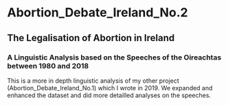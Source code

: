 # Abortion_Debate_Ireland_No.2
## The Legalisation of Abortion in Ireland
### A Linguistic Analysis based on the Speeches of the Oireachtas between 1980 and 2018

This is a more in depth linguistic analysis of my other project (Abortion_Debate_Ireland_No.1) which I wrote in 2019. 
We expanded and enhanced the dataset and did more detailled analyses on the speeches. 
